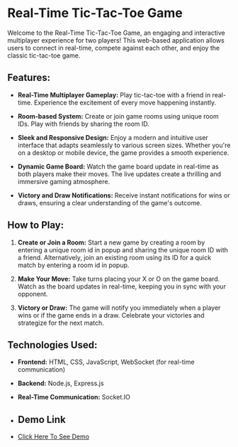 # Real-Time Tic-Tac-Toe Game

Welcome to the Real-Time Tic-Tac-Toe Game, an engaging and interactive multiplayer experience for two players! This web-based application allows users to connect in real-time, compete against each other, and enjoy the classic tic-tac-toe game.

## Features:

- **Real-Time Multiplayer Gameplay:** Play tic-tac-toe with a friend in real-time. Experience the excitement of every move happening instantly.

- **Room-based System:** Create or join game rooms using unique room IDs. Play with friends by sharing the room ID.

- **Sleek and Responsive Design:** Enjoy a modern and intuitive user interface that adapts seamlessly to various screen sizes. Whether you're on a desktop or mobile device, the game provides a smooth experience.

- **Dynamic Game Board:** Watch the game board update in real-time as both players make their moves. The live updates create a thrilling and immersive gaming atmosphere.

- **Victory and Draw Notifications:** Receive instant notifications for wins or draws, ensuring a clear understanding of the game's outcome.

## How to Play:

1. **Create or Join a Room:** Start a new game by creating a room by entering a unique room id in popup and sharing the unique room ID with a friend. Alternatively, join an existing room using its ID for a quick match by entering a room id in popup.

2. **Make Your Move:** Take turns placing your X or O on the game board. Watch as the board updates in real-time, keeping you in sync with your opponent.

3. **Victory or Draw:** The game will notify you immediately when a player wins or if the game ends in a draw. Celebrate your victories and strategize for the next match.

## Technologies Used:

- **Frontend:** HTML, CSS, JavaScript, WebSocket (for real-time communication)
- **Backend:** Node.js, Express.js
- **Real-Time Communication:** Socket.IO

- ## Demo Link
- <a href="https://tictac.ashifraza.in/">Click Here To See Demo</a>

